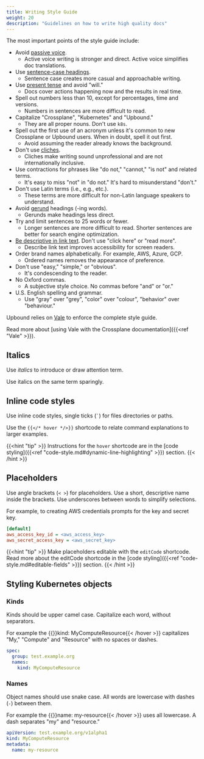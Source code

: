 ```yaml
---
title: Writing Style Guide
weight: 20
description: "Guidelines on how to write high quality docs"
---
```


The most important points of the style guide include:

<!-- vale off -->
* Avoid [passive voice](https://www.grammarly.com/blog/passive-voice/). 
  * Active voice writing is stronger and direct. Active voice simplifies doc translations.
* Use [sentence-case headings](https://apastyle.apa.org/style-grammar-guidelines/capitalization/sentence-case).
  * Sentence case creates more casual and approachable writing.
* Use [present tense](https://www.grammarly.com/blog/simple-present/) and avoid "will."
  * Docs cover actions happening now and the results in real time.
* Spell out numbers less than 10, except for percentages, time and versions.
  * Numbers in sentences are more difficult to read.
* Capitalize "Crossplane", "Kubernetes" and "Upbound."
  * They are all proper nouns. Don't use `k8s`.
* Spell out the first use of an acronym unless it's common to new Crossplane or
Upbound users. When in doubt, spell it out first.
  * Avoid assuming the reader already knows the background.
* Don't use [cliches](https://www.topcreativewritingcourses.com/blog/common-cliches-in-writing-and-how-to-avoid-them).
  * Cliches make writing sound unprofessional and are not internationally inclusive. 
* Use contractions for phrases like "do not," "cannot," "is not" and related terms.
  * It's easy to miss "not" in "do not." It's hard to misunderstand "don't."
* Don't use Latin terms (i.e., e.g., etc.).
  * These terms are more difficult for non-Latin language speakers to
    understand. 
* Avoid [gerund](https://owl.purdue.edu/owl/general_writing/mechanics/gerunds_participles_and_infinitives/index.html) headings (-ing words).
  * Gerunds make headings less direct. 
* Try and limit sentences to 25 words or fewer.
  * Longer sentences are more difficult to read. Shorter sentences are better
    for search engine optimization.
* [Be descriptive in link text](https://usability.yale.edu/web-accessibility/articles/links#link-text). Don't use "click here" or "read more".
  * Describe link text improves accessibility for screen readers.
* Order brand names alphabetically. For example, AWS, Azure, GCP.
  * Ordered names removes the appearance of preference.
* Don't use "easy," "simple," or "obvious".
  * It's condescending to the reader.
* No Oxford commas.
  * A subjective style choice. No commas before "and" or "or."
* U.S. English spelling and grammar.
  * Use "gray" over "grey", "color" over "colour", "behavior" over "behaviour."
<!-- vale on -->

Upbound relies on [Vale](https://github.com/errata-ai/vale) to enforce the
complete style guide. 

Read more about [using Vale with the Crossplane
documentation]({{<ref "Vale" >}}).

## Italics

Use _italics_ to introduce or draw attention term. 

Use italics on the same term sparingly.


## Inline code styles

Use inline code styles, single ticks (`` ` ``) for files directories or paths. 

Use the `{{</* hover */>}}` shortcode to relate command explanations to larger 
examples. 

{{<hint "tip" >}}
Instructions for the `hover` shortcode are in the
[code styling]({{<ref "code-style.md#dynamic-line-highlighting" >}}) section.
{{< /hint >}}

## Placeholders

Use angle brackets (`< >`) for placeholders. Use a short, descriptive name
inside the brackets. Use underscores between words to simplify selections.

For example, to creating AWS credentials prompts for the key and secret key. 

```ini {copy-lines="all"}
[default]
aws_access_key_id = <aws_access_key>
aws_secret_access_key = <aws_secret_key>
```

{{<hint "tip" >}}
Make placeholders editable with the `editCode` shortcode. Read more about the
editCode shortcode in the [code styling]({{<ref "code-style.md#editable-fields" >}})
section. 
{{< /hint >}}

## Styling Kubernetes objects

### Kinds

Kinds should be upper camel case. Capitalize each word, without separators. 

<!-- vale Google.FirstPerson = NO -->
<!-- ignore "My" -->
For example the 
{{<hover label="kind" line="4" >}}kind: MyComputeResource{{< /hover >}} 
capitalizes "My," "Compute" and "Resource" with no spaces or dashes.
<!-- vale Google.FirstPerson = YES -->

```yaml {label="kind"}
spec:
  group: test.example.org
  names:
    kind: MyComputeResource
```

### Names

Object names should use snake case. All words are lowercase with dashes (`-`)
between them.

<!-- vale Google.FirstPerson = NO -->
<!-- ignore "My" -->
For example the 
{{<hover label="kind" line="4" >}}name: my-resource{{< /hover >}} 
uses all lowercase. A dash separates "my" and "resource."
<!-- vale Google.FirstPerson = YES -->

```yaml {label="name"}
apiVersion: test.example.org/v1alpha1
kind: MyComputeResource
metadata:
  name: my-resource
```